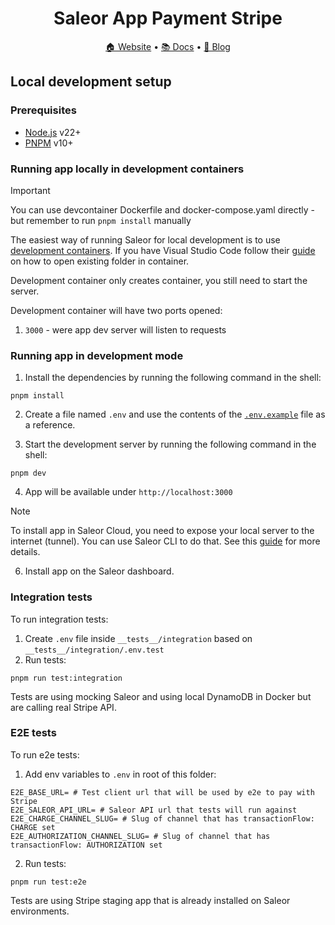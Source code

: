 <div align="center">
  <h1>Saleor App Payment Stripe</h1>
</div>

<div align="center">
  <a href="https://saleor.io/">🏠 Website</a>
  <span> • </span>
  <a href="https://docs.saleor.io/developer/app-store/apps/stripe/overview">📚 Docs</a>
  <span> • </span>
  <a href="https://saleor.io/blog/">📰 Blog</a>
</div>

## Local development setup

### Prerequisites

- [Node.js](https://nodejs.org) v22+
- [PNPM](https://pnpm.io/) v10+

### Running app locally in development containers

> [!IMPORTANT]
> You can use devcontainer Dockerfile and docker-compose.yaml directly - but remember to run `pnpm install` manually

The easiest way of running Saleor for local development is to use [development containers](https://containers.dev/).
If you have Visual Studio Code follow their [guide](https://code.visualstudio.com/docs/devcontainers/containers#_quick-start-open-an-existing-folder-in-a-container) on how to open existing folder in container.

Development container only creates container, you still need to start the server.

Development container will have two ports opened:

1. `3000` - were app dev server will listen to requests

### Running app in development mode

1. Install the dependencies by running the following command in the shell:

```shell
pnpm install
```

2. Create a file named `.env` and use the contents of the [`.env.example`](./.env.example) file as a reference.

3. Start the development server by running the following command in the shell:

```shell
pnpm dev
```

4. App will be available under `http://localhost:3000`

> [!NOTE]
> To install app in Saleor Cloud, you need to expose your local server to the internet (tunnel). You can use Saleor CLI to do that. See this [guide](https://docs.saleor.io/docs/3.x/developer/extending/apps/developing-with-tunnels) for more details.

6. Install app on the Saleor dashboard.

### Integration tests

To run integration tests:

1. Create `.env` file inside `__tests__/integration` based on `__tests__/integration/.env.test`
2. Run tests:

```shell
pnpm run test:integration
```

Tests are using mocking Saleor and using local DynamoDB in Docker but are calling real Stripe API.

### E2E tests

To run e2e tests:

1. Add env variables to `.env` in root of this folder:

```
E2E_BASE_URL= # Test client url that will be used by e2e to pay with Stripe
E2E_SALEOR_API_URL= # Saleor API url that tests will run against
E2E_CHARGE_CHANNEL_SLUG= # Slug of channel that has transactionFlow: CHARGE set
E2E_AUTHORIZATION_CHANNEL_SLUG= # Slug of channel that has transactionFlow: AUTHORIZATION set
```

2. Run tests:

```shell
pnpm run test:e2e
```

Tests are using Stripe staging app that is already installed on Saleor environments.
